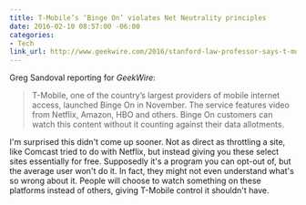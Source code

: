 ```yaml
---
title: T-Mobile’s ‘Binge On’ violates Net Neutrality principles
date: 2016-02-10 08:57:00 -06:00
categories:
- Tech
link_url: http://www.geekwire.com/2016/stanford-law-professor-says-t-mobiles-binge-on-violates-net-neutrality-principles/
---
```


Greg Sandoval reporting for *GeekWire*:

> T-Mobile, one of the country’s largest providers of mobile internet access, launched Binge On in November. The service features video from Netflix, Amazon, HBO and others. Binge On customers can watch this content without it counting against their data allotments.

I'm surprised this didn't come up sooner. Not as direct as throttling a site, like Comcast tried to do with Netflix, but instead giving you these select sites essentially for free. Supposedly it's a program you can opt-out of, but the average user won't do it. In fact, they might not even understand what's so wrong about it. People will choose to watch something on these platforms instead of others, giving T-Mobile control it shouldn't have.
